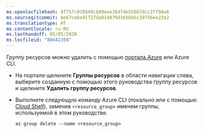 ```yaml
---
ms.openlocfilehash: 8f757c030849cb89eea36d74b55867dcc2ff98a6
ms.sourcegitcommit: be67ceba91727da014879d16bbbbc19756ee22e2
ms.translationtype: HT
ms.contentlocale: ru-RU
ms.lasthandoff: 05/05/2020
ms.locfileid: "80441359"
---
```

Группу ресурсов можно удалить с помощью [портала Azure](https://portal.azure.com) или Azure CLI.

- На портале щелкните **Группы ресурсов** в области навигации слева, выберите созданную с помощью этого руководства группу ресурсов и щелкните **Удалить группу ресурсов**.

- Выполните следующую команду Azure CLI (локально или с помощью [Cloud Shell](/azure/cloud-shell/overview)), заменив `<resource_group>` именем группы, используемой в этом руководстве.

    ```azurecli
    az group delete --name <resource_group>
    ```
